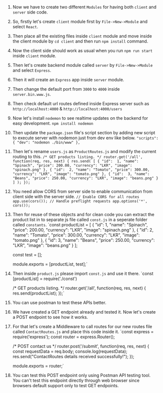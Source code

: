 1. Now we have to create two different `Modules` for having both `client` and `server` side code.
2. So, firstly let's create `client` module first by `File->New->Module` and select `React`.
3. Then place all the existing files inside `client` module and move inside the client module by `cd client` and then run `npm install` command.
4. Now the client side should work as usual when you run `npm run start` inside `client` module.
5. Then let's create backend module called `server` by `File->New->Module` and select `Express`.
6. Then it will create an `Express` app inside `server` module.
7. Then change the default port from `3000` to `4000` inside `server.bin.www.js`.
8. Then check default url routes defined inside Express server such as `http://localhost:4000` & `http://localhost:4000/users`
9. Now let's install `nodemon` to see realtime updates on the backend for easy development.
   `npm install nodemon`
10. Then update the `package.json` file's script section by adding new script to execute server with nodemon just from dev env like below.
    `"scripts": {
       "dev": "nodemon ./bin/www"
    },`
11. Then let's rename `users.js` as `ProductRoutes.js` and modify the current routing to this.
 `/* GET products listing. */
   router.get('/all', function(req, res, next) {
       res.send(
          [
              {
                  "id":  1,
                  "name": "Spinach",
                  "price": 200.00,
                  "currency": "LKR",
                  "image": "spinach.png"
              },
              {
                  "id":  2,
                  "name": "Tomato",
                  "price": 300.00,
                  "currency": "LKR",
                  "image": "tomato.png"
              },
              {
                  "id":  3,
                  "name": "Beans",
                  "price": 250.00,
                  "currency": "LKR",
                  "image": "beans.png"
              }
          ]
       );
   });`
12. You need allow CORS from server side to enable communication from client side with the server side.
    `// Enable CORS for all routes
     app.use(cors());
     // Handle preflight requests
     app.options('*', cors());`
13. Then for reuse of these objects and for clean code you can extract the product list in to separate js file called `const.js` in a seperate folder called `constants`.
    `const productList = [
    {
       "id":  1,
       "name": "Spinach",
       "price": 200.00,
       "currency": "LKR",
       "image": "spinach.png"
    },
    {
       "id":  2,
       "name": "Tomato",
       "price": 300.00,
       "currency": "LKR",
       "image": "tomato.png"
    },
    {
       "id":  3,
       "name": "Beans",
       "price": 250.00,
       "currency": "LKR",
       "image": "beans.png"
    }
    ];

    const test = [];

    module.exports = [productList, test];`

14. Then inside `product.js` please import `const.js` and use it there.
    `const [productList] = require('./const')

    /* GET products listing. */
    router.get('/all', function(req, res, next) {
        res.send(productList);
    });`
15. You can use postman to test these APIs better.
16. We have created a GET endpoint already and tested it. Now let's create a POST endpoint to see how it works.
17. For that let's create a Middleware to call routes for our new routes file called `ContactRoutes.js` and place this code inside it.
    `const express = require('express');
     const router = express.Router();

     /* POST contact us */
     router.post('/submit', function(req, res, next) {
         const requestData = req.body;
         console.log(requestData);
         res.send("ContactRoutes details received successfully!");
     });

    module.exports = router;`
18. You can test this POST endpoint only using Postman API testing tool. You can't test this endpoint directly through web browser since browsers default support only to test GET endpoints.
